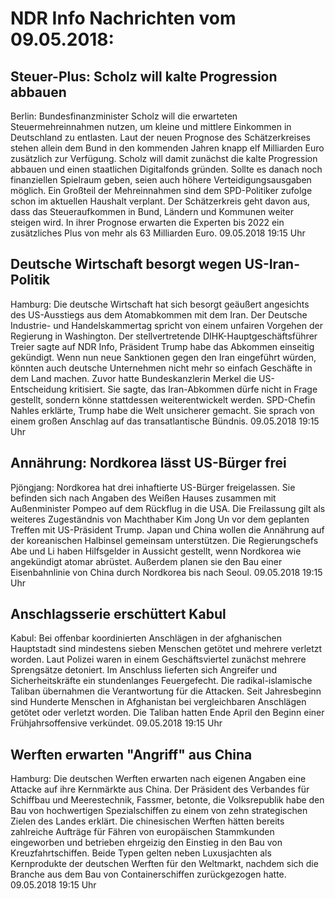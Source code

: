 # NDR Info Nachrichten vom 09.05.2018:


## Steuer-Plus: Scholz will kalte Progression abbauen
Berlin:	Bundesfinanzminister Scholz will die erwarteten Steuermehreinnahmen nutzen, um kleine und mittlere Einkommen in Deutschland zu entlasten. Laut der neuen Prognose des Schätzerkreises stehen allein dem Bund in den kommenden Jahren knapp elf Milliarden Euro zusätzlich zur Verfügung. Scholz will damit zunächst die kalte Progression abbauen und einen staatlichen Digitalfonds gründen. Sollte es danach noch finanziellen Spielraum geben, seien auch höhere Verteidigungsausgaben möglich. Ein Großteil der Mehreinnahmen sind dem SPD-Politiker zufolge schon im aktuellen Haushalt verplant. Der Schätzerkreis geht davon aus, dass das Steueraufkommen in Bund, Ländern und Kommunen weiter steigen wird. In ihrer Prognose erwarten die Experten bis 2022 ein zusätzliches Plus von mehr als 63 Milliarden Euro. 09.05.2018 19:15 Uhr 

## Deutsche Wirtschaft besorgt wegen US-Iran-Politik
Hamburg: Die deutsche Wirtschaft hat sich besorgt geäußert angesichts des US-Ausstiegs aus dem Atomabkommen mit dem Iran. Der Deutsche Industrie- und Handelskammertag spricht von einem unfairen Vorgehen der Regierung in Washington. Der stellvertretende DIHK-Hauptgeschäftsführer Treier sagte auf NDR Info, Präsident Trump habe das Abkommen einseitig gekündigt. Wenn nun neue Sanktionen gegen den Iran eingeführt würden, könnten auch deutsche Unternehmen nicht mehr so einfach Geschäfte in dem Land machen. Zuvor hatte Bundeskanzlerin Merkel die US-Entscheidung kritisiert. Sie sagte, das Iran-Abkommen dürfe nicht in Frage gestellt, sondern könne stattdessen weiterentwickelt werden. SPD-Chefin Nahles erklärte, Trump habe die Welt unsicherer gemacht. Sie sprach von einem großen Anschlag auf das transatlantische Bündnis. 09.05.2018 19:15 Uhr 

## Annährung: Nordkorea lässt US-Bürger frei
Pjöngjang: Nordkorea hat drei inhaftierte US-Bürger freigelassen. Sie befinden sich nach Angaben des Weißen Hauses zusammen mit Außenminister Pompeo auf dem Rückflug in die USA. Die Freilassung gilt als weiteres Zugeständnis von Machthaber Kim Jong Un vor dem geplanten Treffen mit US-Präsident Trump. Japan und China wollen die Annährung auf der koreanischen Halbinsel gemeinsam unterstützen. Die Regierungschefs Abe und Li haben Hilfsgelder in Aussicht gestellt, wenn Nordkorea wie angekündigt atomar abrüstet. Außerdem planen sie den Bau einer Eisenbahnlinie von China durch Nordkorea bis nach Seoul. 09.05.2018 19:15 Uhr 

## Anschlagsserie erschüttert Kabul
Kabul: Bei offenbar koordinierten Anschlägen in der afghanischen Hauptstadt sind mindestens sieben Menschen getötet und mehrere verletzt worden. Laut Polizei waren in einem Geschäftsviertel zunächst mehrere Sprengsätze detoniert. Im Anschluss lieferten sich Angreifer und Sicherheitskräfte ein stundenlanges Feuergefecht. Die radikal-islamische Taliban übernahmen die Verantwortung für die Attacken. Seit Jahresbeginn sind Hunderte Menschen in Afghanistan bei vergleichbaren Anschlägen getötet oder verletzt worden. Die Taliban hatten Ende April den Beginn einer Frühjahrsoffensive verkündet. 09.05.2018 19:15 Uhr 

## Werften erwarten "Angriff" aus China
Hamburg: Die deutschen Werften erwarten nach eigenen Angaben eine Attacke auf ihre Kernmärkte aus China. Der Präsident des Verbandes für Schiffbau und Meerestechnik, Fassmer, betonte, die Volksrepublik habe den Bau von hochwertigen Spezialschiffen zu einem von zehn strategischen Zielen des Landes erklärt. Die chinesischen Werften hätten bereits zahlreiche Aufträge für Fähren von europäischen Stammkunden eingeworben und betrieben ehrgeizig den Einstieg in den Bau von Kreuzfahrtschiffen. Beide Typen gelten neben Luxusjachten als Kernprodukte der deutschen Werften für den Weltmarkt, nachdem sich die Branche aus dem Bau von Containerschiffen zurückgezogen hatte. 09.05.2018 19:15 Uhr 
